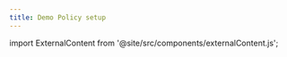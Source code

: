 ```yaml
---
title: Demo Policy setup
---
```



import ExternalContent from '@site/src/components/externalContent.js';



<ExternalContent link="https://raw.githubusercontent.com/nqminds/nist-brski/blob/nist_policy_rust_library/packages/nist_policy/README.md"/>

<ExternalContent link="https://raw.githubusercontent.com/nqminds/nist-brski/blob/nist_policy_rust_library/packages/nist_policy/README.md"/>

<ExternalContent link="https://raw.githubusercontent.com/nqminds/nist-brski/blob/nist_policy_rust_library/packages/nist_policy/README.md"/>

<ExternalContent link="https://raw.githubusercontent.com/nqminds/nist-brski/blob/nist_policy_rust_library/packages/nist_policy/README.md"/>


